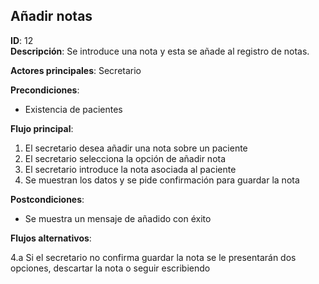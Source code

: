 ## Añadir notas

**ID**: 12         
**Descripción**: Se introduce una nota y esta se añade al registro de notas.

**Actores principales**: Secretario

**Precondiciones**:
* Existencia de pacientes

**Flujo principal**:
1. El secretario desea añadir una nota sobre un paciente
2. El secretario selecciona la opción de añadir nota 
3. El secretario introduce la nota asociada al paciente
4. Se muestran los datos y se pide confirmación para guardar la nota

**Postcondiciones**:

* Se muestra un mensaje de añadido con éxito

**Flujos alternativos**:

4.a Si el secretario no confirma guardar la nota se le presentarán dos opciones, descartar la nota o seguir escribiendo
